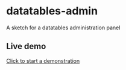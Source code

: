 # datatables-admin
A sketch for a datatables administration panel

## Live demo
[Click to start a demonstration](https://ghitab.github.io/datatables-admin/)

